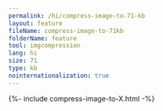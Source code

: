```yaml
---
permalink: /hi/compress-image-to-71-kb
layout: feature
fileName: compress-image-to-71kb
folderName: feature
tool: imgcompression
lang: hi
size: 71
type: kb
nointernationalization: true
---
```

{%- include compress-image-to-X.html -%}
      